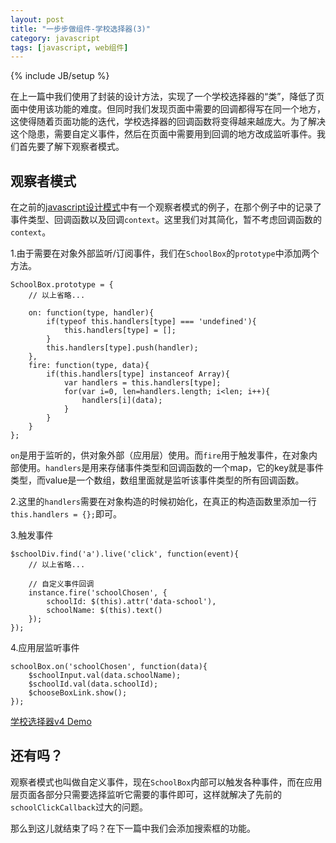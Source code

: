```yaml
---
layout: post
title: "一步步做组件-学校选择器(3)"
category: javascript
tags: [javascript, web组件]
---
```

{% include JB/setup %}

在上一篇中我们使用了封装的设计方法，实现了一个学校选择器的“类”，降低了页面中使用该功能的难度。但同时我们发现页面中需要的回调都得写在同一个地方，这使得随着页面功能的迭代，学校选择器的回调函数将变得越来越庞大。为了解决这个隐患，需要自定义事件，然后在页面中需要用到回调的地方改成监听事件。我们首先要了解下观察者模式。

<!-- break -->

观察者模式
-----------
在之前的[javascript设计模式](/blog/2014/11/30/js-pattern-part6-design-pattern#section-7)中有一个观察者模式的例子，在那个例子中的记录了事件类型、回调函数以及回调`context`。这里我们对其简化，暂不考虑回调函数的`context`。

1.由于需要在对象外部监听/订阅事件，我们在`SchoolBox`的`prototype`中添加两个方法。

    SchoolBox.prototype = {
        // 以上省略...

        on: function(type, handler){
            if(typeof this.handlers[type] === 'undefined'){
                this.handlers[type] = [];
            }
            this.handlers[type].push(handler);
        },
        fire: function(type, data){
            if(this.handlers[type] instanceof Array){
                var handlers = this.handlers[type];
                for(var i=0, len=handlers.length; i<len; i++){
                    handlers[i](data);
                }
            }
        }
    };

`on`是用于监听的，供对象外部（应用层）使用。而`fire`用于触发事件，在对象内部使用。`handlers`是用来存储事件类型和回调函数的一个map，它的key就是事件类型，而value是一个数组，数组里面就是监听该事件类型的所有回调函数。

2.这里的`handlers`需要在对象构造的时候初始化，在真正的构造函数里添加一行`this.handlers = {};`即可。

3.触发事件

    $schoolDiv.find('a').live('click', function(event){
        // 以上省略...

        // 自定义事件回调
        instance.fire('schoolChosen', {
            schoolId: $(this).attr('data-school'),
            schoolName: $(this).text()
        });
    });

4.应用层监听事件

    schoolBox.on('schoolChosen', function(data){
        $schoolInput.val(data.schoolName);
        $schoolId.val(data.schoolId);
        $chooseBoxLink.show();
    });

[学校选择器v4 Demo](/demo/SchoolBox/v4/demo.html)



还有吗？
--------
观察者模式也叫做自定义事件，现在`SchoolBox`内部可以触发各种事件，而在应用层页面各部分只需要选择监听它需要的事件即可，这样就解决了先前的`schoolClickCallback`过大的问题。

那么到这儿就结束了吗？在下一篇中我们会添加搜索框的功能。
